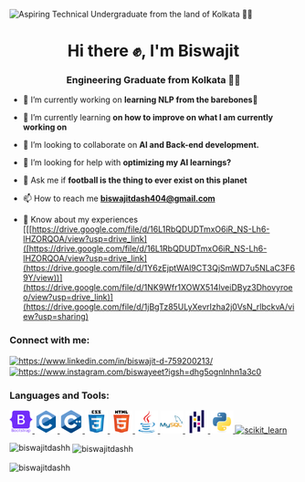 ![Aspiring Technical Undergraduate from the land of Kolkata 🫳🫴](https://media.licdn.com/dms/image/C4E16AQHFVL0jvqWbUQ/profile-displaybackgroundimage-shrink_350_1400/0/1657745768871?e=1711584000&v=beta&t=dOxDMkEDkPIe5Kxhg_dip71BOIMSGDxupsa0qlz8CVw)

<h1 align="center">Hi there ✊, I'm Biswajit</h1>
<h3 align="center">Engineering Graduate from Kolkata 🫳🫴</h3>

- 🔭 I’m currently working on **learning NLP from the barebones🦴**

- 🌱 I’m currently learning **on how to improve on what I am currently working on**

- 👯 I’m looking to collaborate on **AI and Back-end development.**

- 🤝 I’m looking for help with **optimizing my AI learnings?**

- 💬 Ask me if **football is the thing to ever exist on this planet**

- 📫 How to reach me **biswajitdash404@gmail.com**

- 📄 Know about my experiences [[[https://drive.google.com/file/d/16L1RbQDUDTmxO6iR_NS-Lh6-lHZORQOA/view?usp=drive_link]([https://drive.google.com/file/d/16L1RbQDUDTmxO6iR_NS-Lh6-lHZORQOA/view?usp=drive_link](https://drive.google.com/file/d/1Y6zEjptWAl9CT3QjSmWD7u5NLaC3F69Y/view))](https://drive.google.com/file/d/1NK9Wfr1XOWX514lveiDByz3Dhovyroeo/view?usp=drive_link)](https://drive.google.com/file/d/1jBgTz85ULyXevrIzha2j0VsN_rlbckvA/view?usp=sharing)

<h3 align="left">Connect with me:</h3>
<p align="left">
<a href="https://linkedin.com/in/https://www.linkedin.com/in/biswajit-d-759200213/" target="blank"><img align="center" src="https://raw.githubusercontent.com/rahuldkjain/github-profile-readme-generator/master/src/images/icons/Social/linked-in-alt.svg" alt="https://www.linkedin.com/in/biswajit-d-759200213/" height="30" width="40" /></a>
<a href="https://instagram.com/https://www.instagram.com/biswayeet?igsh=dhg5ognlnhn1a3c0" target="blank"><img align="center" src="https://raw.githubusercontent.com/rahuldkjain/github-profile-readme-generator/master/src/images/icons/Social/instagram.svg" alt="https://www.instagram.com/biswayeet?igsh=dhg5ognlnhn1a3c0" height="30" width="40" /></a>
</p>

<h3 align="left">Languages and Tools:</h3>
<p align="left"> <a href="https://getbootstrap.com" target="_blank" rel="noreferrer"> <img src="https://raw.githubusercontent.com/devicons/devicon/master/icons/bootstrap/bootstrap-plain-wordmark.svg" alt="bootstrap" width="40" height="40"/> </a> <a href="https://www.cprogramming.com/" target="_blank" rel="noreferrer"> <img src="https://raw.githubusercontent.com/devicons/devicon/master/icons/c/c-original.svg" alt="c" width="40" height="40"/> </a> <a href="https://www.w3schools.com/cpp/" target="_blank" rel="noreferrer"> <img src="https://raw.githubusercontent.com/devicons/devicon/master/icons/cplusplus/cplusplus-original.svg" alt="cplusplus" width="40" height="40"/> </a> <a href="https://www.w3schools.com/css/" target="_blank" rel="noreferrer"> <img src="https://raw.githubusercontent.com/devicons/devicon/master/icons/css3/css3-original-wordmark.svg" alt="css3" width="40" height="40"/> </a> <a href="https://www.w3.org/html/" target="_blank" rel="noreferrer"> <img src="https://raw.githubusercontent.com/devicons/devicon/master/icons/html5/html5-original-wordmark.svg" alt="html5" width="40" height="40"/> </a> <a href="https://www.java.com" target="_blank" rel="noreferrer"> <img src="https://raw.githubusercontent.com/devicons/devicon/master/icons/java/java-original.svg" alt="java" width="40" height="40"/> </a> <a href="https://www.mysql.com/" target="_blank" rel="noreferrer"> <img src="https://raw.githubusercontent.com/devicons/devicon/master/icons/mysql/mysql-original-wordmark.svg" alt="mysql" width="40" height="40"/> </a> <a href="https://pandas.pydata.org/" target="_blank" rel="noreferrer"> <img src="https://raw.githubusercontent.com/devicons/devicon/2ae2a900d2f041da66e950e4d48052658d850630/icons/pandas/pandas-original.svg" alt="pandas" width="40" height="40"/> </a> <a href="https://www.python.org" target="_blank" rel="noreferrer"> <img src="https://raw.githubusercontent.com/devicons/devicon/master/icons/python/python-original.svg" alt="python" width="40" height="40"/> </a> <a href="https://scikit-learn.org/" target="_blank" rel="noreferrer"> <img src="https://upload.wikimedia.org/wikipedia/commons/0/05/Scikit_learn_logo_small.svg" alt="scikit_learn" width="40" height="40"/> </a> </p>

<p><img align="left" src="https://github-readme-stats.vercel.app/api/top-langs?username=biswajitdashh&show_icons=true&theme=tokyonight&title_color=ebe5e5&text_color=ece4e4&bg_color=121212&hide_border=true&locale=en&layout=compact" alt="biswajitdashh" /></p>

<p>&nbsp;<img align="center" src="https://github-readme-stats.vercel.app/api?username=biswajitdashh&show_icons=true&theme=tokyonight&title_color=ecdfdf&text_color=f6eeee&bg_color=000000&hide_border=true&locale=en" alt="biswajitdashh" /></p>

<p><img align="center" src="https://github-readme-streak-stats.herokuapp.com/?user=biswajitdashh&theme=dark" alt="biswajitdashh" /></p>


